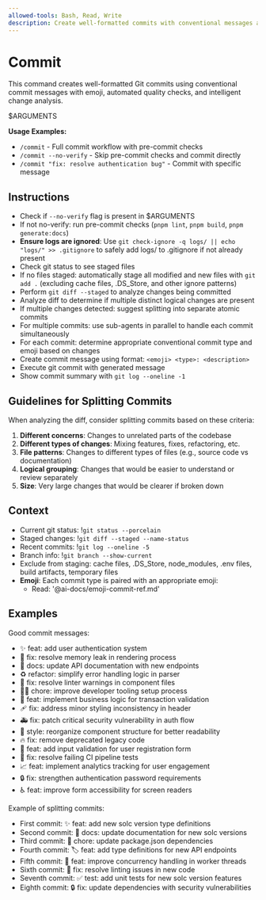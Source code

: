 ```yaml
---
allowed-tools: Bash, Read, Write
description: Create well-formatted commits with conventional messages and emoji
---
```


# Commit

This command creates well-formatted Git commits using conventional commit messages with emoji, automated quality checks, and intelligent change analysis.

$ARGUMENTS

**Usage Examples:**
- `/commit` - Full commit workflow with pre-commit checks
- `/commit --no-verify` - Skip pre-commit checks and commit directly
- `/commit "fix: resolve authentication bug"` - Commit with specific message

## Instructions
- Check if `--no-verify` flag is present in $ARGUMENTS
- If not no-verify: run pre-commit checks (`pnpm lint`, `pnpm build`, `pnpm generate:docs`)
- **Ensure logs are ignored**: Use `git check-ignore -q logs/ || echo "logs/" >> .gitignore` to safely add logs/ to .gitignore if not already present
- Check git status to see staged files
- If no files staged: automatically stage all modified and new files with `git add .` (excluding cache files, .DS_Store, and other ignore patterns)
- Perform `git diff --staged` to analyze changes being committed
- Analyze diff to determine if multiple distinct logical changes are present
- If multiple changes detected: suggest splitting into separate atomic commits
- For multiple commits: use sub-agents in parallel to handle each commit simultaneously
- For each commit: determine appropriate conventional commit type and emoji based on changes
- Create commit message using format: `<emoji> <type>: <description>`
- Execute git commit with generated message
- Show commit summary with `git log --oneline -1`

## Guidelines for Splitting Commits

When analyzing the diff, consider splitting commits based on these criteria:

1. **Different concerns**: Changes to unrelated parts of the codebase
2. **Different types of changes**: Mixing features, fixes, refactoring, etc.
3. **File patterns**: Changes to different types of files (e.g., source code vs documentation)
4. **Logical grouping**: Changes that would be easier to understand or review separately
5. **Size**: Very large changes that would be clearer if broken down

## Context
- Current git status: !`git status --porcelain`
- Staged changes: !`git diff --staged --name-status`
- Recent commits: !`git log --oneline -5`
- Branch info: !`git branch --show-current`
- Exclude from staging: cache files, .DS_Store, node_modules, .env files, build artifacts, temporary files
- **Emoji**: Each commit type is paired with an appropriate emoji:
    - Read: '@ai-docs/emoji-commit-ref.md'

## Examples

Good commit messages:
- ✨ feat: add user authentication system
- 🐛 fix: resolve memory leak in rendering process
- 📝 docs: update API documentation with new endpoints
- ♻️ refactor: simplify error handling logic in parser
- 🚨 fix: resolve linter warnings in component files
- 🧑‍💻 chore: improve developer tooling setup process
- 👔 feat: implement business logic for transaction validation
- 🩹 fix: address minor styling inconsistency in header
- 🚑️ fix: patch critical security vulnerability in auth flow
- 🎨 style: reorganize component structure for better readability
- 🔥 fix: remove deprecated legacy code
- 🦺 feat: add input validation for user registration form
- 💚 fix: resolve failing CI pipeline tests
- 📈 feat: implement analytics tracking for user engagement
- 🔒️ fix: strengthen authentication password requirements
- ♿️ feat: improve form accessibility for screen readers

Example of splitting commits:
- First commit: ✨ feat: add new solc version type definitions
- Second commit: 📝 docs: update documentation for new solc versions
- Third commit: 🔧 chore: update package.json dependencies
- Fourth commit: 🏷️ feat: add type definitions for new API endpoints
- Fifth commit: 🧵 feat: improve concurrency handling in worker threads
- Sixth commit: 🚨 fix: resolve linting issues in new code
- Seventh commit: ✅ test: add unit tests for new solc version features
- Eighth commit: 🔒️ fix: update dependencies with security vulnerabilities